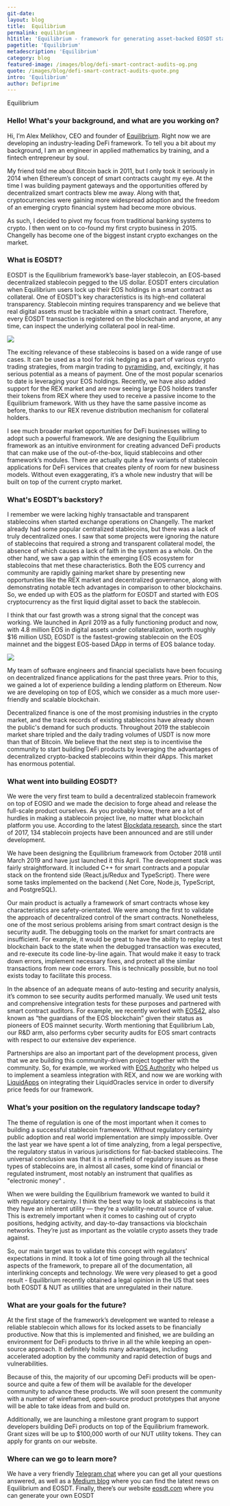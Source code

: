 ```yaml
---
git-date:
layout: blog
title:  Equilibrium
permalink: equilibrium
h1title: 'Equilibrium - framework for generating asset-backed EOSDT stablecoins'
pagetitle: 'Equilibrium'
metadescription: 'Equilibrium'
category: blog
featured-image: /images/blog/defi-smart-contract-audits-og.png
quote: /images/blog/defi-smart-contract-audits-quote.png
intro: 'Equilibrium'
author: Defiprime
---
```

Equilibrium

### Hello! What's your background, and what are you working on?

Hi, I’m Alex Melikhov, CEO and founder of [Equilibrium](http://eosdt.com/?utm_source=defiprime&utm_medium=referral&utm_campaign=defiprime_interview). Right now we are developing an industry-leading DeFi framework. To tell you a bit about my background, I am an engineer in applied mathematics by training, and a fintech entrepreneur by soul.

My friend told me about Bitcoin back in 2011, but I only took it seriously in 2014 when Ethereum’s concept of smart contracts caught my eye. At the time I was building payment gateways and the opportunities offered by decentralized smart contracts blew me away. Along with that, cryptocurrencies were gaining more widespread adoption and the freedom of an emerging crypto financial system had become more obvious.

As such, I decided to pivot my focus from traditional banking systems to crypto. I then went on to co-found my first crypto business in 2015. Changelly has become one of the biggest instant crypto exchanges on the market.

### What is EOSDT?

EOSDT is the Equilibrium framework’s base-layer stablecoin, an EOS-based decentralized stablecoin pegged to the US dollar. EOSDT enters circulation when Equilibrium users lock up their EOS holdings in a smart contract as collateral. One of EOSDT’s key characteristics is its high-end collateral transparency. Stablecoin minting requires transparency and we believe that real digital assets must be trackable within a smart contract. Therefore, every EOSDT transaction is registered on the blockchain and anyone, at any time, can inspect the underlying collateral pool in real-time.

![](/images/blog/equilibrium2.png)

The exciting relevance of these stablecoins is based on a wide range of use cases. It can be used as a tool for risk hedging as a part of various crypto trading strategies, from margin trading to [pyramiding](https://www.investopedia.com/terms/p/pyramiding.asp), and, excitingly, it has serious potential as a means of payment. One of the most popular scenarios to date is leveraging your EOS holdings. Recently, we have also added support for the REX market and are now seeing large EOS holders transfer their tokens from REX where they used to receive a passive income to the Equilibrium framework. With us they have the same passive income as before, thanks to our REX revenue distribution mechanism for collateral holders.


I see much broader market opportunities for DeFi businesses willing to adopt such a powerful framework. We are designing the Equilibrium framework as an intuitive environment for creating advanced DeFi products that can make use of the out-of-the-box, liquid stablecoins and other framework’s modules. There are actually quite a few variants of stablecoin applications for DeFi services that creates plenty of room for new business models. Without even exaggerating, it’s a whole new industry that will be built on top of the current crypto market.

### What's EOSDT’s backstory?

I remember we were lacking highly transactable and transparent stablecoins when started exchange operations on Changelly. The market already had some popular centralized stablecoins, but there was a lack of truly decentralized ones. I saw that some projects were ignoring the nature of stablecoins that required a strong and transparent collateral model, the absence of which causes a lack of faith in the system as a whole. On the other hand, we saw a gap within the emerging EOS ecosystem for stablecoins that met these characteristics. Both the EOS currency and community are rapidly gaining market share by presenting new opportunities like the REX market and decentralized governance, along with demonstrating notable tech advantages in comparison to other blockchains. So, we ended up with EOS as the platform for EOSDT and started with EOS cryptocurrency as the first liquid digital asset to back the stablecoin.

I think that our fast growth was a strong signal that the concept was working. We launched in April 2019 as a fully functioning product and now, with 4.8 million EOS in digital assets under collateralization, worth roughly $16 million USD, EOSDT is the fastest-growing stablecoin on the EOS mainnet and the biggest EOS-based DApp in terms of EOS balance today.

![](/images/blog/equilibrium1.jpg)

My team of software engineers and financial specialists have been focusing on decentralized finance applications for the past three years. Prior to this, we gained a lot of experience building a lending platform on Ethereum. Now we are developing on top of EOS, which we consider as a much more user-friendly and scalable blockchain.

Decentralized finance is one of the most promising industries in the crypto market, and the track records of existing stablecoins have already shown the public's demand for such products. Throughout 2019 the stablecoin market share tripled and the daily trading volumes of USDT is now more than that of Bitcoin. We believe that the next step is to incentivise the community to start building DeFi products by leveraging the advantages of decentralized crypto-backed stablecoins within their dApps. This market has enormous potential.

### What went into building EOSDT?

We were the very first team to build a decentralized stablecoin framework on top of EOSIO and we made the decision to forge ahead and release the full-scale product ourselves. As you probably know, there are a lot of hurdles in making a stablecoin project live, no matter what blockchain platform you use. According to the latest [Blockdata research](https://download.blockdata.tech/blockdata-stablecoin-report-blockchain-technology.pdf), since the start of 2017, 134 stablecoin projects have been announced and are still under development.

We have been designing the Equilibrium framework from October 2018 until March 2019 and have just launched it this April. The development stack was fairly straightforward. It included C++ for smart contracts and a popular stack on the frontend side (React.js/Redux and TypeScript). There were some tasks implemented on the backend (.Net Core, Node.js, TypeScript, and PostgreSQL).

Our main product is actually a framework of smart contracts whose key characteristics are safety-orientated. We were among the first to validate the approach of decentralized control of the smart contracts. Nonetheless, one of the most serious problems arising from smart contract design is the security audit. The debugging tools on the market for smart contracts are insufficient. For example, it would be great to have the ability to replay a test blockchain back to the state when the debugged transaction was executed, and re-execute its code line-by-line again. That would make it easy to track down errors, implement necessary fixes, and protect all the similar transactions from new code errors. This is technically possible, but no tool exists today to facilitate this process.

In the absence of an adequate means of auto-testing and security analysis, it’s common to see security audits performed manually. We used unit tests and comprehensive integration tests for these purposes and partnered with smart contract auditors. For example, we recently worked with [EOS42](https://eos42.io/), also known as “the guardians of the EOS blockchain” given their status as pioneers of EOS mainnet security. Worth mentioning that Equilibrium Lab, our R&D arm, also performs cyber security audits for EOS smart contracts with respect to our extensive dev experience.  

Partnerships are also an important part of the development process, given that we are building this community-driven project together with the community. So, for example, we worked with [EOS Authority](https://eosauthority.com/) who helped us to implement a seamless integration with REX, and now we are working with [LiquidApps](https://liquidapps.io/) on integrating their LiquidOracles service in order to diversify price feeds for our framework.
### What’s your position on the regulatory landscape today?

The theme of regulation is one of the most important when it comes to building a successful stablecoin framework. Without regulatory certainty public adoption and real world implementation are simply impossible. Over the last year we have spent a lot of time analyzing, from a legal perspective, the regulatory status in various jurisdictions for fiat-backed stablecoins. The universal conclusion was that it is a minefield of regulatory issues as these types of stablecoins are, in almost all cases, some kind of financial or regulated instrument, most notably an instrument that qualifies as "electronic money" .

When we were building the Equilibrium framework we wanted to build it with regulatory certainty. I think the best way to look at stablecoins is that they have an inherent utility — they’re a volatility-neutral source of value. This is extremely important when it comes to cashing out of crypto positions, hedging activity, and day-to-day transactions via blockchain networks. They’re just as important as the volatile crypto assets they trade against.

So, our main target was to validate this concept with regulators’ expectations in mind. It took a lot of time going through all the technical aspects of the framework, to prepare all of the documentation, all interlinking concepts and technology. We were very pleased to get a good result - Equilibrium recently obtained a legal opinion in the US that sees both EOSDT & NUT as utilities that are unregulated in their nature.

### What are your goals for the future?

At the first stage of the framework’s development we wanted to release a reliable stablecoin which allows for its locked assets to be financially productive. Now that this is implemented and finished, we are building an environment for DeFi products to thrive in all the while keeping an open-source approach. It definitely holds many advantages, including accelerated adoption by the community and rapid detection of bugs and vulnerabilities.

Because of this, the majority of our upcoming DeFi products will be open-source and quite a few of them will be available for the developer community to advance these products. We will soon present the community with a number of wireframed, open-source product prototypes that anyone will be able to take ideas from and build on.

Additionally, we are launching a milestone grant program to support developers building DeFi products on top of the Equilibrium framework. Grant sizes will be up to $100,000 worth of our NUT utility tokens. They can apply for grants on our website.

### Where can we go to learn more?

We have a very friendly [Telegram chat](http://t.me/equilibrium_eosdt_official?utm_source=defiprime&utm_medium=referral&utm_campaign=defiprime_interview) where you can get all your questions answered, as well as a [Medium blog](http://medium.com/equilibrium-eosdt?utm_source=defiprime&utm_medium=referral&utm_campaign=defiprime_interview) where you can find the latest news on Equilibrium and EOSDT. Finally, there’s our website [eosdt.com](http://eosdt.com/?utm_source=defiprime&utm_medium=referral&utm_campaign=defiprime_interview) where you can generate your own EOSDT
